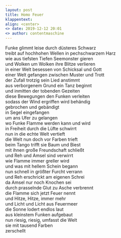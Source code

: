 ```yaml
---
layout: post
title: Homo Feuer
klappentext:
align: <center>
<> date: 2019-12-12 20:01
<> author: contentmaschine
---
```


Funke glimmt leise durch düsteres Schwarz <br>
treibt auf hochhohen Wellen in pechschwarzem Harz <br>
wie aus tiefsten Tiefen Seemonster gieren <br>
und Wolken um Wolken ihre Blitze verlieren <br>
in einer Welt besessen von Schicksal und Gott <br>
einer Welt gefangen zwischen Muster und Trott <br>
der Zufall trotzig sein Lied anstimmt <br>
aus verborgenem Grund ein Tanz beginnt <br>
und inmitten der tobenden Gezeiten <br>
diese Bewegungen den Funken verleiten <br>
sodass der Wind ergriffen wird behändig <br>
gebrochen und gebändigt <br>
in Segel eingefangen <br>
um ans Ufer zu gelangen <br>
wo Funke Flamme werden kann und wird <br>
in Freiheit durch die Lüfte schwirrt <br>
nun in die echte Welt vertieft <br>
die Welt nun doch vor Farben trieft <br>
beim Tango trifft sie Baum und Biest <br>
mit ihnen große Freundschaft schließt <br>
und Reh und Amsel sind verwirrt <br>
wie Flamme immer greller wird <br>
und was mit hellem Schein begann <br>
nun schnell in größter Furcht verrann <br>
und Reh erschrickt am eigenen Schrei <br>
da Amsel nur noch Knochen sei <br>
durch prasselnde Glut zu Asche verbrennt <br>
die Flamme sich jetzt Feuer nennt <br>
und Hitze, Hitze, immer mehr <br>
und Licht und Licht aus Feuermeer <br>
die Sonne lodert endlos laut <br>
aus kleinstem Funken aufgebaut <br>
nun riesig, riesig, umfasst die Welt <br>
sie mit tausend Farben <br>
zerschellt
